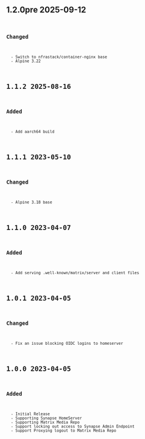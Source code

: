 ## 1.2.0pre 2025-09-12 <code at nfrastack dot com>

   ### Changed
      - Switch to nfrastack/container-nginx base
      - Alpine 3.22

## 1.1.2 2025-08-16 <dave at tiredofit dot ca>

   ### Added
      - Add aarch64 build


## 1.1.1 2023-05-10 <dave at tiredofit dot ca>

   ### Changed
      - Alpine 3.18 base


## 1.1.0 2023-04-07 <dave at tiredofit dot ca>

   ### Added
      - Add serving .well-known/matrix/server and client files


## 1.0.1 2023-04-05 <dave at tiredofit dot ca>

   ### Changed
      - Fix an issue blocking OIDC logins to homeserver


## 1.0.0 2023-04-05 <dave at tiredofit dot ca>

   ### Added
      - Initial Release
      - Supporting Synapse HomeServer
      - Supporting Matrix Media Repo
      - Support locking out access to Synapse Admin Endpoint
      - Support Proxying logout to Matrix Media Repo


